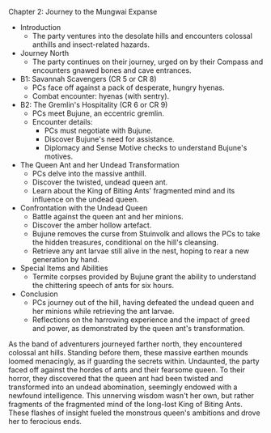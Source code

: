 Chapter 2: Journey to the Mungwai Expanse
- Introduction
  - The party ventures into the desolate hills and encounters colossal anthills and insect-related hazards.
- Journey North
  - The party continues on their journey, urged on by their Compass and encounters gnawed bones and cave entrances.
- B1: Savannah Scavengers (CR 5 or CR 8)
  - PCs face off against a pack of desperate, hungry hyenas.
  - Combat encounter: hyenas (with sentry).
- B2: The Gremlin's Hospitality (CR 6 or CR 9)
  - PCs meet Bujune, an eccentric gremlin.
  - Encounter details:
    - PCs must negotiate with Bujune.
    - Discover Bujune's need for assistance.
    - Diplomacy and Sense Motive checks to understand Bujune's motives.
- The Queen Ant and her Undead Transformation
  - PCs delve into the massive anthill.
  - Discover the twisted, undead queen ant.
  - Learn about the King of Biting Ants' fragmented mind and its influence on the undead queen.
- Confrontation with the Undead Queen
  - Battle against the queen ant and her minions.
  - Discover the amber hollow artefact.
  - Bujune removes the curse from Stuinvolk and allows the PCs to take the hidden treasures, conditional on the hill's cleansing.
  - Retrieve any ant larvae still alive in the nest, hoping to rear a new generation by hand.
- Special Items and Abilities
  - Termite corpses provided by Bujune grant the ability to understand the chittering speech of ants for six hours.
- Conclusion
  - PCs journey out of the hill, having defeated the undead queen and her minions while retrieving the ant larvae.
  - Reflections on the harrowing experience and the impact of greed and power, as demonstrated by the queen ant's transformation.

As the band of adventurers journeyed farther north, they encountered colossal ant hills. Standing before them, these massive earthen mounds loomed menacingly, as if guarding the secrets within. Undaunted, the party faced off against the hordes of ants and their fearsome queen. To their horror, they discovered that the queen ant had been twisted and transformed into an undead abomination, seemingly endowed with a newfound intelligence. This unnerving wisdom wasn't her own, but rather fragments of the fragmented mind of the long-lost King of Biting Ants. These flashes of insight fueled the monstrous queen's ambitions and drove her to ferocious ends.
